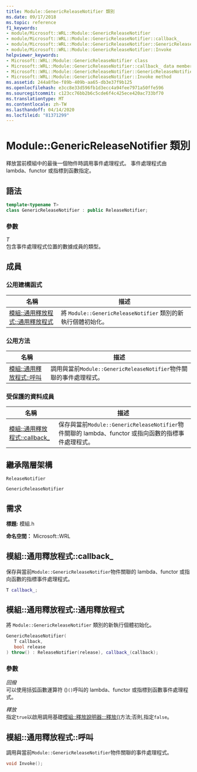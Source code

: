 ```yaml
---
title: Module::GenericReleaseNotifier 類別
ms.date: 09/17/2018
ms.topic: reference
f1_keywords:
- module/Microsoft::WRL::Module::GenericReleaseNotifier
- module/Microsoft::WRL::Module::GenericReleaseNotifier::callback_
- module/Microsoft::WRL::Module::GenericReleaseNotifier::GenericReleaseNotifier
- module/Microsoft::WRL::Module::GenericReleaseNotifier::Invoke
helpviewer_keywords:
- Microsoft::WRL::Module::GenericReleaseNotifier class
- Microsoft::WRL::Module::GenericReleaseNotifier::callback_ data member
- Microsoft::WRL::Module::GenericReleaseNotifier::GenericReleaseNotifier, constructor
- Microsoft::WRL::Module::GenericReleaseNotifier::Invoke method
ms.assetid: 244a8fbe-f89b-409b-aa65-db3e37f9b125
ms.openlocfilehash: e3cc8e33d596fb1d3ecc4a94fee7971a50ffe596
ms.sourcegitcommit: c123cc76bb2b6c5cde6f4c425ece420ac733bf70
ms.translationtype: MT
ms.contentlocale: zh-TW
ms.lasthandoff: 04/14/2020
ms.locfileid: "81371299"
---
```

# <a name="modulegenericreleasenotifier-class"></a>Module::GenericReleaseNotifier 類別

釋放當前模組中的最後一個物件時調用事件處理程式。 事件處理程式由 lambda、functor 或指標到函數指定。

## <a name="syntax"></a>語法

```cpp
template<typename T>
class GenericReleaseNotifier : public ReleaseNotifier;
```

### <a name="parameters"></a>參數

*T*<br/>
包含事件處理程式位置的數據成員的類型。

## <a name="members"></a>成員

### <a name="public-constructors"></a>公用建構函式

名稱                                                                                                     | 描述
-------------------------------------------------------------------------------------------------------- | -------------------------------------------------------------------------
[模組::通用釋放程式::通用釋放程式](#genericreleasenotifier-genericreleasenotifier) | 將 `Module::GenericReleaseNotifier` 類別的新執行個體初始化。

### <a name="public-methods"></a>公用方法

名稱                                                                     | 描述
------------------------------------------------------------------------ | --------------------------------------------------------------------------------------------
[模組::通用釋放程式::呼叫](#genericreleasenotifier-invoke) | 調用與當前`Module::GenericReleaseNotifier`物件關聯的事件處理程式。

### <a name="protected-data-members"></a>受保護的資料成員

名稱                                                                          | 描述
----------------------------------------------------------------------------- | ------------------------------------------------------------------------------------------------------------------------------------
[模組::通用釋放程式::callback_](#genericreleasenotifier-callback) | 保存與當前`Module::GenericReleaseNotifier`物件關聯的 lambda、functor 或指向函數的指標事件處理程式。

## <a name="inheritance-hierarchy"></a>繼承階層架構

`ReleaseNotifier`

`GenericReleaseNotifier`

## <a name="requirements"></a>需求

**標題:** 模組.h

**命名空間：** Microsoft::WRL

## <a name="modulegenericreleasenotifiercallback_"></a><a name="genericreleasenotifier-callback"></a>模組::通用釋放程式::callback_

保存與當前`Module::GenericReleaseNotifier`物件關聯的 lambda、functor 或指向函數的指標事件處理程式。

```cpp
T callback_;
```

## <a name="modulegenericreleasenotifiergenericreleasenotifier"></a><a name="genericreleasenotifier-genericreleasenotifier"></a>模組::通用釋放程式::通用釋放程式

將 `Module::GenericReleaseNotifier` 類別的新執行個體初始化。

```cpp
GenericReleaseNotifier(
   T callback,
   bool release
) throw() : ReleaseNotifier(release), callback_(callback);
```

### <a name="parameters"></a>參數

*回撥*<br/>
可以使用括弧函數運算符 ()`()`呼叫的 lambda、functor 或指標到函數事件處理程式。

*釋放*<br/>
指定`true`以啟用調用基礎[模組::釋放說明器:::釋放()](module-releasenotifier-class.md#releasenotifier-release)方法;否則,指定`false`。

## <a name="modulegenericreleasenotifierinvoke"></a><a name="genericreleasenotifier-invoke"></a>模組::通用釋放程式::呼叫

調用與當前`Module::GenericReleaseNotifier`物件關聯的事件處理程式。

```cpp
void Invoke();
```
